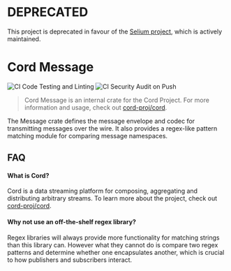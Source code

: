 # DEPRECATED

This project is deprecated in favour of the
[Selium project](https://github.com/seliumlabs/selium), which is actively maintained.

# Cord Message

![CI Code Testing and Linting](https://github.com/cord-proj/cord-message/workflows/CI%20Code%20Testing%20and%20Linting/badge.svg)
![CI Security Audit on Push](https://github.com/cord-proj/cord-message/workflows/CI%20Security%20Audit%20on%20Push/badge.svg)

> Cord Message is an internal crate for the Cord Project. For more information and usage,
> check out [cord-proj/cord](https://github.com/cord-proj/cord).

The Message crate defines the message envelope and codec for transmitting messages over
the wire. It also provides a regex-like pattern matching module for comparing message
namespaces.

## FAQ

#### What is Cord?

Cord is a data streaming platform for composing, aggregating and distributing arbitrary
streams. To learn more about the project, check out
[cord-proj/cord](https://github.com/cord-proj/cord).

#### Why not use an off-the-shelf regex library?

Regex libraries will always provide more functionality for matching strings than this
library can. However what they cannot do is compare two regex patterns and determine
whether one encapsulates another, which is crucial to how publishers and subscribers
interact.
